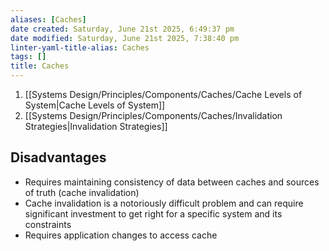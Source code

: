 ```yaml
---
aliases: [Caches]
date created: Saturday, June 21st 2025, 6:49:37 pm
date modified: Saturday, June 21st 2025, 7:38:40 pm
linter-yaml-title-alias: Caches
tags: []
title: Caches
---
```


1. [[Systems Design/Principles/Components/Caches/Cache Levels of System|Cache Levels of System]]
2. [[Systems Design/Principles/Components/Caches/Invalidation Strategies|Invalidation Strategies]]

## Disadvantages

- Requires maintaining consistency of data between caches and sources of truth (cache invalidation)
- Cache invalidation is a notoriously difficult problem and can require significant investment to get right for a specific system and its constraints
- Requires application changes to access cache
